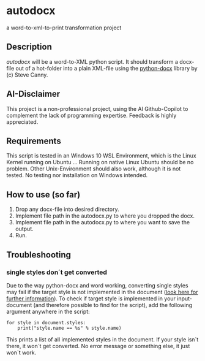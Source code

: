 # autodocx
a word-to-xml-to-print transformation project

## Description
*autodocx* will be a word-to-XML python script. It should transform a docx-file out of a hot-folder into a plain XML-file using the [python-docx](https://github.com/python-openxml/python-docx) library by (c) Steve Canny.

## AI-Disclaimer
This project is a non-professional project, using the AI Github-Copilot to complement the lack of programming expertise. Feedback is highly appreciated.

## Requirements
This script is tested in an Windows 10 WSL Environment, which is the Linux Kernel running on Ubuntu ... Running on native Linux Ubuntu should be no problem. Other Unix-Environment should also work, although it is not tested. No testing nor installation on Windows intended. 

## How to use (so far)
1. Drop any docx-file into desired directory.
2. Implement file path in the autodocx.py to where you dropped the docx. 
3. Implement file path in the autodocx.py to where you want to save the output.
4. Run.

## Troubleshooting
### single styles don´t get converted
Due to the way python-docx and word working, converting single styles may fail if the target style is not implemented in the document ([look here for further information](https://python-docx.readthedocs.io/en/latest/user/styles-understanding.html?highlight=understanding%20style)). To check if target style is implemented in your input-document (and therefore possible to find for the script), add the following argument anywhere in the script:
```
for style in document.styles:
    print("style.name == %s" % style.name)
```
This prints a list of all implemented styles in the document. If your style isn´t there, it won´t get converted. No error message or something else, it just won´t work.
